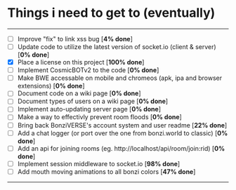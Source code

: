 # Things i need to get to (eventually)

<hr>

- [ ] Improve "fix" to link xss bug [**4% done**]
- [ ] Update code to utilize the latest version of socket.io (client & server) [**0% done**]
- [x] Place a license on this project [**100% done**]
- [ ] Implement CosmicBOTv2 to the code [**0% done**]
- [ ] Make BWE accessable on mobile and chromeos (apk, ipa and browser extensions) [**0% done**]
- [ ] Document code on a wiki page [**0% done**]
- [ ] Document types of users on a wiki page [**0% done**]
- [ ] Implement auto-updating server page [**0% done**]
- [ ] Make a way to effectivly prevent room floods [**0% done**]
- [ ] Bring back BonziVERSE's account system and user readme [**22% done**]
- [ ] Add a chat logger (or port over the one from bonzi.world to classic) [**0% done**]
- [ ] Add an api for joining rooms (eg. http://localhost/api/room/join:rid) [**0% done**]
- [ ] Implement session middleware to socket.io [**98% done**]
- [ ] Add mouth moving animations to all bonzi colors [**47% done**]

<hr>
